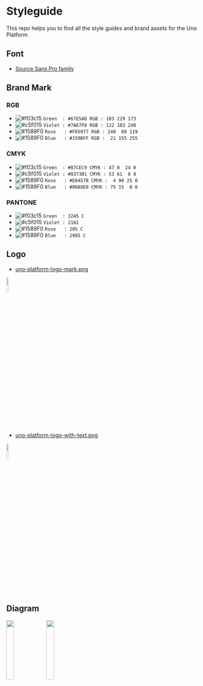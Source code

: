 # Styleguide

This repo helps you to find all the style guides and brand assets for the Uno Platform

## Font

* [Source Sans Pro family](https://fonts.google.com/specimen/Source+Sans+Pro)

## Brand Mark

### RGB

- ![#f03c15](https://placehold.it/15/67E5AD/000000?text=+) `Green  : #67E5AD RGB : 103 229 173`
- ![#c5f015](https://placehold.it/15/7A67F8/000000?text=+) `Violet : #7A67F8 RGB : 122 103 248`
- ![#1589F0](https://placehold.it/15/F85977/000000?text=+) `Rose   : #F85977 RGB : 248  89 119`
- ![#1589F0](https://placehold.it/15/159BFF/000000?text=+) `Blue   : #159BFF RGB :  21 155 255`


### CMYK

- ![#f03c15](https://placehold.it/15/87CEC9/000000?text=+) `Green  : #87CEC9 CMYK : 47 0  24 0`
- ![#c5f015](https://placehold.it/15/8373B1/000000?text=+) `Violet : #8373B1 CMYK : 53 61  0 0`
- ![#1589F0](https://placehold.it/15/E0457B/000000?text=+) `Rose   : #E0457B CMYK :  4 90 25 0`
- ![#1589F0](https://placehold.it/15/00A9E0/000000?text=+) `Blue   : #00A9E0 CMYK : 75 15  0 0`


### PANTONE


- ![#f03c15](https://placehold.it/15/7CE0D3/000000?text=+) `Green  : 3245 C`
- ![#c5f015](https://placehold.it/15/8a75d1/000000?text=+) `Violet : 2101 `
- ![#1589F0](https://placehold.it/15/E0457B/000000?text=+) `Rose   : 205 C`
- ![#1589F0](https://placehold.it/15/00A9E0/000000?text=+) `Blue   : 2995 C`


## Logo
* [uno-platform-logo-mark.png](logo/uno-platform-logo-mark.png)
<img src = 'logo/uno-platform-logo-mark.png' width="10%" height="10%">

* [uno-platform-logo-with-text.png](logo/uno-platform-logo-with-text.png)
<img src = 'logo/uno-platform-logo-with-text.png' width="10%" height="10%">

## Diagram

<img src = 'diagrams/uno-platform-architecture.png' width = '20%' height = '20%'>

<img src = 'diagrams/xamarin-forms-webassembly-renderer.png' width = '20%' height = '20%'>
